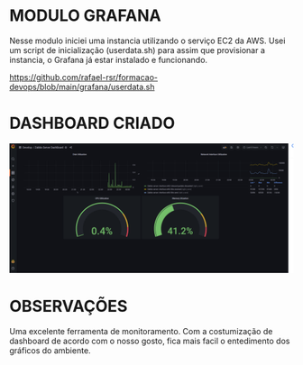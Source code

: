 # MODULO GRAFANA

Nesse modulo iniciei uma instancia utilizando o serviço EC2 da AWS.
Usei um script de inicialização (userdata.sh) para assim que provisionar a instancia, o Grafana já estar instalado e funcionando. 
    
https://github.com/rafael-rsr/formacao-devops/blob/main/grafana/userdata.sh


# DASHBOARD CRIADO

![](./grafana.png)


# OBSERVAÇÕES

Uma excelente ferramenta de monitoramento. Com a costumização de dashboard de acordo com o nosso gosto, fica mais facil o entedimento dos gráficos do ambiente.

